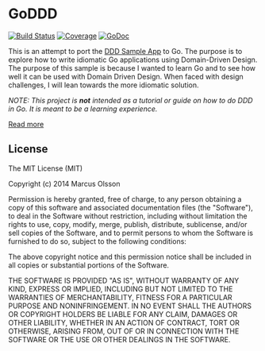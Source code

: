 # GoDDD 

[![Build Status](https://travis-ci.org/marcusolsson/goddd.svg?branch=master)](https://travis-ci.org/marcusolsson/goddd)
[![Coverage](http://gocover.io/_badge/github.com/marcusolsson/goddd)](http://gocover.io/github.com/marcusolsson/goddd)
[![GoDoc](https://img.shields.io/badge/godoc-reference-blue.svg?style=flat)](https://godoc.org/github.com/marcusolsson/goddd)

This is an attempt to port the [DDD Sample App](http://dddsample.sourceforge.net/) to Go. The purpose is to explore how to write idiomatic Go applications using Domain-Driven Design. The purpose of this sample is because I wanted to learn Go and to see how well it can be used with Domain Driven Design. When faced with design challenges, I will lean towards the more idiomatic solution.

_NOTE: This project is **not** intended as a tutorial or guide on how to do DDD in Go. It is meant to be a learning experience._

[Read more](https://gist.github.com/marcusolsson)

## License

The MIT License (MIT)

Copyright (c) 2014 Marcus Olsson

Permission is hereby granted, free of charge, to any person obtaining a copy
of this software and associated documentation files (the "Software"), to deal
in the Software without restriction, including without limitation the rights
to use, copy, modify, merge, publish, distribute, sublicense, and/or sell
copies of the Software, and to permit persons to whom the Software is
furnished to do so, subject to the following conditions:

The above copyright notice and this permission notice shall be included in
all copies or substantial portions of the Software.

THE SOFTWARE IS PROVIDED "AS IS", WITHOUT WARRANTY OF ANY KIND, EXPRESS OR
IMPLIED, INCLUDING BUT NOT LIMITED TO THE WARRANTIES OF MERCHANTABILITY,
FITNESS FOR A PARTICULAR PURPOSE AND NONINFRINGEMENT. IN NO EVENT SHALL THE
AUTHORS OR COPYRIGHT HOLDERS BE LIABLE FOR ANY CLAIM, DAMAGES OR OTHER
LIABILITY, WHETHER IN AN ACTION OF CONTRACT, TORT OR OTHERWISE, ARISING FROM,
OUT OF OR IN CONNECTION WITH THE SOFTWARE OR THE USE OR OTHER DEALINGS IN
THE SOFTWARE.
